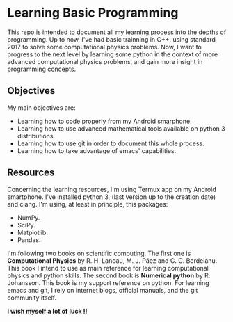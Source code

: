 # Learning Basic Programming

This repo is intended to document all my learning process into the depths of programming.
Up to now, I've had basic trainning in C++, using standard 2017 to solve some computational
physics problems. Now, I want to progress to the next level by learning some python in the
context of more advanced computational physics problems, and gain more insight in programming
concepts.

## Objectives

My main objectives are:

* Learning how to code properly from my Android smarphone.
* Learning how to use advanced mathematical tools available on python 3 distributions.
* Learning how to use git in order to document this whole process.
* Learning how to take advantage of emacs' capabilities. 

## Resources

Concerning the learning resources, I'm using Termux app on my Android smartphone.
I've installed python 3, (last version up to the creation date) and clang. I'm
using, at least in principle, this packages:

* NumPy.
* SciPy.
* Matplotlib.
* Pandas.

I'm following two books on scientific computing. The first one is **Computational Physics**
by R. H. Landau, M. J. Páez and C. C. Bordeianu. This book I intend to use as main reference
for learning computational physics and python skills. The second book is **Numerical python**
by R. Johansson. This book is my support reference on python. For learning emacs and git, I
rely on internet blogs, official manuals, and the git community itself.

**I wish myself a lot of luck !!**